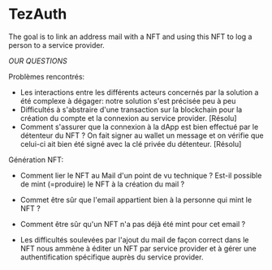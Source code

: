 # TezAuth
The goal is to link an address mail with a NFT and using this NFT to log a person to a service provider.


*OUR QUESTIONS*

Problèmes rencontrés:

- Les interactions entre les différents acteurs concernés par la solution a été complexe à dégager: notre solution s'est précisée peu à peu
- Difficultés à s'abstraire d'une transaction sur la blockchain pour la création du compte et la connexion au service provider. [Résolu]
- Comment s'assurer que la connexion à la dApp est bien effectué par le détenteur du NFT ? On fait signer au wallet un message et on vérifie que celui-ci ait bien été signé avec la clé privée du détenteur. [Résolu]




Génération NFT:

- Comment lier le NFT au Mail d'un point de vu technique ? Est-il possible de mint (=produire) le NFT à la création du mail ?
- Commet être sûr que l'email appartient bien à la personne qui mint le NFT ?
- Comment être sûr qu'un NFT n'a pas déjà été mint pour cet email ?

- Les difficultés soulevées par l'ajout du mail de façon correct dans le NFT nous ammène à éditer un NFT par service provider et à gérer une authentification spécifique auprès du service provider.


